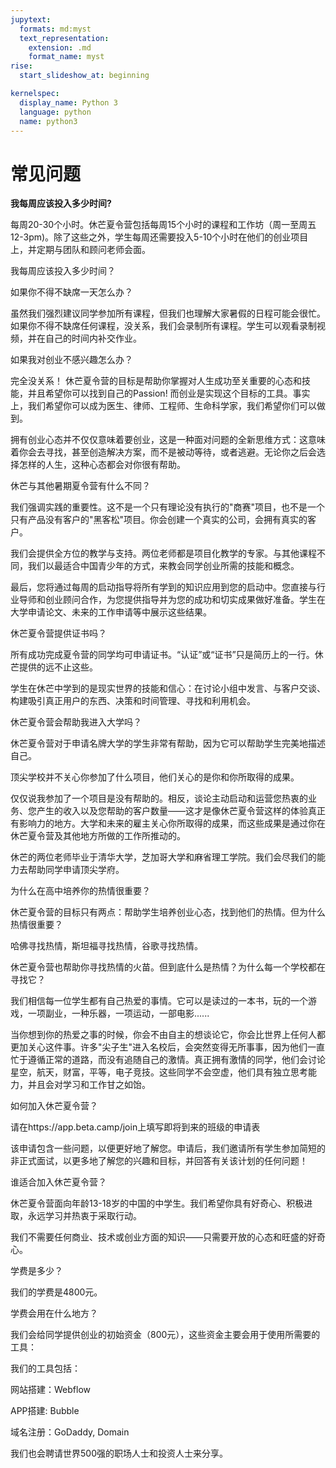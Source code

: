 ```yaml
---
jupytext:
  formats: md:myst
  text_representation:
    extension: .md
    format_name: myst
rise:
  start_slideshow_at: beginning

kernelspec:
  display_name: Python 3
  language: python
  name: python3
---
```


# 常见问题 #

**我每周应该投入多少时间?**

每周20-30个小时。休芒夏令营包括每周15个小时的课程和工作坊（周一至周五12-3pm)。除了这些之外，学生每周还需要投入5-10个小时在他们的创业项目上，并定期与团队和顾问老师会面。



我每周应该投入多少时间？


如果你不得不缺席一天怎么办？

虽然我们强烈建议同学参加所有课程，但我们也理解大家暑假的日程可能会很忙。如果你不得不缺席任何课程，没关系，我们会录制所有课程。学生可以观看录制视频，并在自己的时间内补交作业。

如果我对创业不感兴趣怎么办？

完全没关系！ 休芒夏令营的目标是帮助你掌握对人生成功至关重要的心态和技能，并且希望你可以找到自己的Passion! 而创业是实现这个目标的工具。事实上，我们希望你可以成为医生、律师、工程师、生命科学家，我们希望你们可以做到。

拥有创业心态并不仅仅意味着要创业，这是一种面对问题的全新思维方式：这意味着你会去寻找，甚至创造解决方案，而不是被动等待，或者逃避。无论你之后会选择怎样的人生，这种心态都会对你很有帮助。

休芒与其他暑期夏令营有什么不同？

我们强调实践的重要性。这不是一个只有理论没有执行的"商赛"项目，也不是一个只有产品没有客户的"黑客松"项目。你会创建一个真实的公司，会拥有真实的客户。

我们会提供全方位的教学与支持。两位老师都是项目化教学的专家。与其他课程不同，我们以最适合中国青少年的方式，来教会同学创业所需的技能和概念。 

最后，您将通过每周的启动指导将所有学到的知识应用到您的启动中。您直接与行业导师和创业顾问合作，为您提供指导并为您的成功和切实成果做好准备。学生在大学申请论文、未来的工作申请等中展示这些结果。

休芒夏令营提供证书吗？

所有成功完成夏令营的同学均可申请证书。“认证”或“证书”只是简历上的一行。休芒提供的远不止这些。

学生在休芒中学到的是现实世界的技能和信心：在讨论小组中发言、与客户交谈、构建吸引真正用户的东西、决策和时间管理、寻找和利用机会。

休芒夏令营会帮助我进入大学吗？

休芒夏令营对于申请名牌大学的学生非常有帮助，因为它可以帮助学生完美地描述自己。

顶尖学校并不关心你参加了什么项目，他们关心的是你和你所取得的成果。

仅仅说我参加了一个项目是没有帮助的。相反，谈论主动启动和运营您热衷的业务、您产生的收入以及您帮助的客户数量——这才是像休芒夏令营这样的体验真正有影响力的地方。大学和未来的雇主关心你所取得的成果，而这些成果是通过你在休芒夏令营及其他地方所做的工作所推动的。

休芒的两位老师毕业于清华大学，芝加哥大学和麻省理工学院。我们会尽我们的能力去帮助同学申请顶尖学府。

为什么在高中培养你的热情很重要？

休芒夏令营的目标只有两点：帮助学生培养创业心态，找到他们的热情。但为什么热情很重要？

哈佛寻找热情，斯坦福寻找热情，谷歌寻找热情。

休芒夏令营也帮助你寻找热情的火苗。但到底什么是热情？为什么每一个学校都在寻找它？

我们相信每一位学生都有自己热爱的事情。它可以是读过的一本书，玩的一个游戏，一项副业，一种乐器，一项运动，一部电影......

当你想到你的热爱之事的时候，你会不由自主的想谈论它，你会比世界上任何人都更加关心这件事。许多"尖子生"进入名校后，会突然变得无所事事，因为他们一直忙于遵循正常的道路，而没有追随自己的激情。真正拥有激情的同学，他们会讨论星空，航天，财富，平等，电子竞技。这些同学不会空虚，他们具有独立思考能力，并且会对学习和工作甘之如饴。

如何加入休芒夏令营？

请在https://app.beta.camp/join上填写即将到来的班级的申请表

该申请包含一些问题，以便更好地了解您。申请后，我们邀请所有学生参加简短的非正式面试，以更多地了解您的兴趣和目标，并回答有关该计划的任何问题！

谁适合加入休芒夏令营？

休芒夏令营面向年龄13-18岁的中国的中学生。我们希望你具有好奇心、积极进取，永远学习并热衷于采取行动。

我们不需要任何商业、技术或创业方面的知识——只需要开放的心态和旺盛的好奇心。

学费是多少？

我们的学费是4800元。


学费会用在什么地方？

我们会给同学提供创业的初始资金（800元），这些资金主要会用于使用所需要的工具：

我们的工具包括：

网站搭建：Webflow

APP搭建: Bubble

域名注册：GoDaddy, Domain

我们也会聘请世界500强的职场人士和投资人士来分享。






















